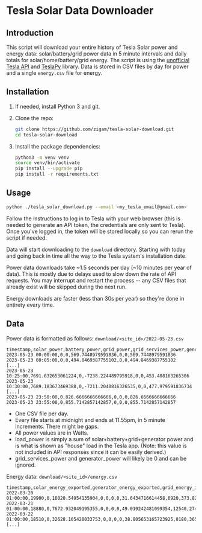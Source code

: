 # Tesla Solar Data Downloader

## Introduction

This script will download your entire history of Tesla Solar power and energy data:
solar/battery/grid power data in 5 minute intervals and daily totals for solar/home/battery/grid
energy.  The script is using the [unofficial Tesla API](https://tesla-api.timdorr.com/)
and [TeslaPy](https://github.com/tdorssers/TeslaPy) library.  Data is stored in CSV files by day for
power and a single `energy.csv` file for energy.

## Installation

1. If needed, install Python 3 and git.
2. Clone the repo:
    ```bash
    git clone https://github.com/zigam/tesla-solar-download.git
    cd tesla-solar-download
    ```

2. Install the package dependencies:
    ```bash
    python3 -m venv venv
    source venv/bin/activate
    pip install --upgrade pip
    pip install -r requirements.txt
    ```

## Usage
```bash
python ./tesla_solar_download.py --email <my_tesla_email@gmail.com>
```

Follow the instructions to log in to Tesla with your web browser (this is needed to generate an API
token, the credentials are only sent to Tesla).  Once you've logged in, the token will be stored
locally so you can rerun the script if needed.

Data will start downloading to the `download` directory.  Starting with today and going back in time
all the way to the Tesla system's installation date.

Power data downloads take ~1.5 seconds per day (~10 minutes per year of data).  This is mostly due
to delays used to slow down the rate of API requests.  You may interrupt and restart the process
-- any CSV files that already exist will be skipped during the next run.

Energy downloads are faster (less than 30s per year) so they're done in entirety every time.


## Data

Power data is formatted as follows:
`download/<site_id>/2022-05-23.csv`
```CSV
timestamp,solar_power,battery_power,grid_power,grid_services_power,generator_power,load_power
2023-05-23 00:00:00,0,0,569.7448979591836,0,0,569.7448979591836
2023-05-23 00:05:00,0,0,494.8469387755102,0,0,494.8469387755102
[...]
2023-05-23 10:25:00,7691.632653061224,0,-7238.224489795918,0,0,453.408163265306
2023-05-23 10:30:00,7689.183673469388,0,-7211.2040816326535,0,0,477.979591836734
[...]
2023-05-23 23:50:00,0,826.6666666666666,0,0,0,826.6666666666666
2023-05-23 23:55:00,0,855.7142857142857,0,0,0,855.7142857142857
```

- One CSV file per day.
- Every file starts at midnight and ends at 11.55pm, in 5 minute increments.  There might be gaps.
- All power values are in Watts.
- load_power is simply a sum of solar+battery+grid+generator power and is what is shown as "house" load in the Tesla app.  (Note: this value is not included in API responses since it can be easily derived.)
- grid_services_power and generator_power will likely be 0 and can be ignored.

Energy data:
`download/<site_id>/energy.csv`
```CSV
timestamp,solar_energy_exported,generator_energy_exported,grid_energy_imported,grid_services_energy_imported,grid_services_energy_exported,grid_energy_exported_from_solar,grid_energy_exported_from_generator,grid_energy_exported_from_battery,battery_energy_exported,battery_energy_imported_from_grid,battery_energy_imported_from_solar,battery_energy_imported_from_generator,consumer_energy_imported_from_grid,consumer_energy_imported_from_solar,consumer_energy_imported_from_battery,consumer_energy_imported_from_generator
2022-03-20 01:00:00,19900,0,16020.54954135904,0,0,0,0,31.6434716614458,6920,373.8292054498161,12196.170794550184,0,15646.720335909224,7703.829205449816,6888.356528338554,0
2022-03-21 01:00:00,18880,0,7672.932049195355,0,0,0,0,49.019242481099354,12540,274.12727761318456,9405.872722386815,0,7398.80477158217,9474.127277613185,12490.9807575189,0
2022-03-22 01:00:00,18510,0,32628.105420033753,0,0,0,0,38.805653165723925,8180,365.48287811766204,12714.517121882338,0,32262.62254191609,5795.482878117662,8141.194346834276,0
[...]
```
